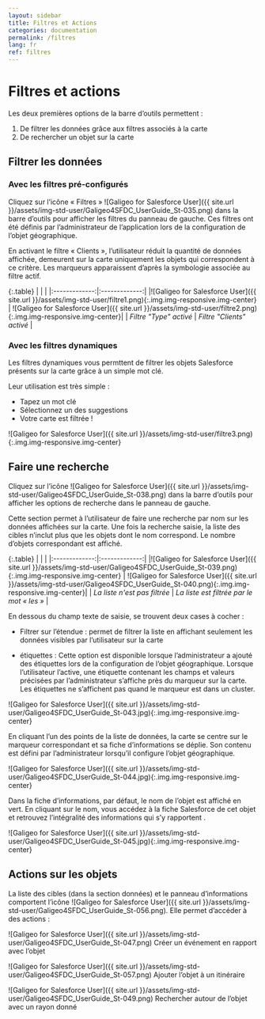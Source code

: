 ```yaml
---
layout: sidebar
title: Filtres et Actions
categories: documentation
permalink: /filtres
lang: fr
ref: filtres
---
```


# Filtres et actions


Les deux premières options de la barre d’outils permettent :

1. De filtrer les données grâce aux filtres associés à la carte 
2. De rechercher un objet sur la carte

## Filtrer les données

### Avec les filtres pré-configurés

Cliquez sur l’icône « Filtres » ![Galigeo for Salesforce User]({{ site.url }}/assets/img-std-user/Galigeo4SFDC_UserGuide_St-035.png)  dans la barre d’outils pour afficher les filtres du panneau de gauche. Ces filtres ont été définis par l’administrateur de l’application lors de la configuration de l’objet géographique.

En activant le filtre « Clients », l’utilisateur réduit la quantité de données affichée, demeurent sur la carte uniquement les objets qui correspondent à ce critère. Les marqueurs apparaissent d’après la symbologie associée au filtre actif.

{:.table}
|   |    |
|:-------------:|:-------------:|
|![Galigeo for Salesforce User]({{ site.url }}/assets/img-std-user/filtre1.png){:.img.img-responsive.img-center} | ![Galigeo for Salesforce User]({{ site.url }}/assets/img-std-user/filtre2.png){:.img.img-responsive.img-center}|
| *Filtre "Type" activé* | *Filtre "Clients" activé* |

### Avec les filtres dynamiques

Les filtres dynamiques vous permttent de filtrer les objets Salesforce présents sur la carte grâce à un simple mot clé.

Leur utilisation est très simple :

- Tapez un mot clé
- Sélectionnez un des suggestions
- Votre carte est filtrée !

![Galigeo for Salesforce User]({{ site.url }}/assets/img-std-user/filtre3.png){:.img.img-responsive.img-center}

## Faire une recherche

Cliquez sur l’icône ![Galigeo for Salesforce User]({{ site.url }}/assets/img-std-user/Galigeo4SFDC_UserGuide_St-038.png) dans la barre d’outils pour afficher les options de recherche dans le panneau de gauche.

Cette section permet à l’utilisateur de faire une recherche par nom sur les données affichées sur la carte.
Une fois la recherche saisie, la liste des cibles n’inclut plus que les objets dont le nom correspond. Le nombre d’objets correspondant est affiché.

{:.table}
|   |    |
|:-------------:|:-------------:|
|![Galigeo for Salesforce User]({{ site.url }}/assets/img-std-user/Galigeo4SFDC_UserGuide_St-039.png){:.img.img-responsive.img-center} | ![Galigeo for Salesforce User]({{ site.url }}/assets/img-std-user/Galigeo4SFDC_UserGuide_St-040.png){:.img.img-responsive.img-center}|
| *La liste n'est pas filtrée* | *La liste est filtrée par le mot « les »* |

En dessous du champ texte de saisie, se trouvent deux cases à cocher :

- Filtrer sur l’étendue : permet de filtrer la liste en affichant seulement les données visibles par l’utilisateur sur la carte

- étiquettes : Cette option est disponible lorsque l’administrateur a ajouté des étiquettes lors de la configuration de l’objet géographique. Lorsque l’utilisateur l’active, une étiquette contenant les champs et valeurs précisées par l’administrateur s’affiche près du marqueur sur la carte. Les étiquettes ne s’affichent pas quand le marqueur est dans un cluster.

![Galigeo for Salesforce User]({{ site.url }}/assets/img-std-user/Galigeo4SFDC_UserGuide_St-043.jpg){:.img.img-responsive.img-center}

En cliquant l’un des points de la liste de données, la carte se centre sur le marqueur correspondant et sa fiche d’informations se déplie. Son contenu est défini par l’administrateur lorsqu’il configure l’objet géographique.

![Galigeo for Salesforce User]({{ site.url }}/assets/img-std-user/Galigeo4SFDC_UserGuide_St-044.jpg){:.img.img-responsive.img-center}

Dans la fiche d’informations, par défaut, le nom de l’objet est affiché en vert. En cliquant sur le nom, vous accédez à la fiche Salesforce de cet objet et retrouvez l’intégralité des informations qui s’y rapportent .

![Galigeo for Salesforce User]({{ site.url }}/assets/img-std-user/Galigeo4SFDC_UserGuide_St-045.jpg){:.img.img-responsive.img-center}

## Actions sur les objets

La liste des cibles (dans la section données) et le panneau d’informations comportent l’icône ![Galigeo for Salesforce User]({{ site.url }}/assets/img-std-user/Galigeo4SFDC_UserGuide_St-056.png). Elle permet d’accéder à des actions :

![Galigeo for Salesforce User]({{ site.url }}/assets/img-std-user/Galigeo4SFDC_UserGuide_St-047.png) Créer un événement en rapport avec l’objet

![Galigeo for Salesforce User]({{ site.url }}/assets/img-std-user/Galigeo4SFDC_UserGuide_St-057.png) Ajouter l’objet à un itinéraire

![Galigeo for Salesforce User]({{ site.url }}/assets/img-std-user/Galigeo4SFDC_UserGuide_St-049.png) Rechercher autour de l’objet avec un rayon donné
